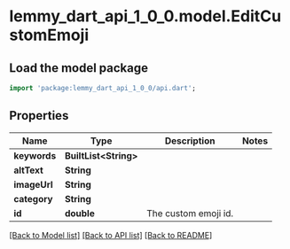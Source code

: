 # lemmy_dart_api_1_0_0.model.EditCustomEmoji

## Load the model package
```dart
import 'package:lemmy_dart_api_1_0_0/api.dart';
```

## Properties
Name | Type | Description | Notes
------------ | ------------- | ------------- | -------------
**keywords** | **BuiltList&lt;String&gt;** |  | 
**altText** | **String** |  | 
**imageUrl** | **String** |  | 
**category** | **String** |  | 
**id** | **double** | The custom emoji id. | 

[[Back to Model list]](../README.md#documentation-for-models) [[Back to API list]](../README.md#documentation-for-api-endpoints) [[Back to README]](../README.md)



